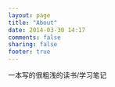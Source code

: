 ```yaml
---
layout: page
title: "About"
date: 2014-03-30 14:17
comments: false
sharing: false
footer: true
---
```

一本写的很粗浅的读书/学习笔记
